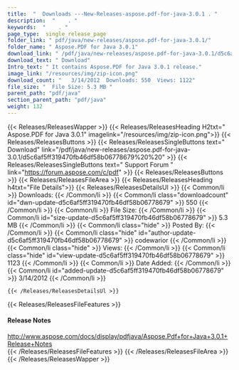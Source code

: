 ```yaml
---
title:  "  Downloads ---New-Releases-aspose.pdf-for-java-3.0.1 . " 
description:  "    . " 
keywords:  "    . " 
page_type:  single_release_page
folder_link: " pdf/java/new-releases/aspose.pdf-for-java-3.0.1/"
folder_name: " Aspose.PDF for Java 3.0.1"
download_link: " /pdf/java/new-releases/aspose.pdf-for-java-3.0.1/d5c6af5ff319470fb46df58b06778679"
download_text: " Download"
Intro_text: " It contains Aspose.PDF for Java 3.0.1 release."
image_link: "/resources/img/zip-icon.png"
download_count: "   3/14/2012  Downloads: 550  Views: 1122"
file_size: "  File Size: 5.3 MB "
parent_path: "pdf/java"
section_parent_path: "pdf/java"
weight: 132
---
```


{{< Releases/ReleasesWapper >}}
  {{< Releases/ReleasesHeading H2txt=" Aspose.PDF for Java 3.0.1" imagelink="/resources/img/zip-icon.png">}}
  {{< Releases/ReleasesButtons >}}
    {{< Releases/ReleasesSingleButtons text=" Download" link="/pdf/java/new-releases/aspose.pdf-for-java-3.0.1/d5c6af5ff319470fb46df58b06778679%20%20" >}}
    {{< Releases/ReleasesSingleButtons text=" Support Forum " link="https://forum.aspose.com/c/pdf" >}}
  {{< Releases/ReleasesButtons >}}
  {{< Releases/ReleasesFileArea >}}
    {{< Releases/ReleasesHeading h4txt="File Details">}}
    {{< Releases/ReleasesDetailsUl >}}
            {{< Common/li  >}} Downloads: {{< /Common/li >}} 
      {{< Common/li class="downloadcount" id="dwn-update-d5c6af5ff319470fb46df58b06778679" >}} 550 {{< /Common/li >}} 
      {{< Common/li  >}} File Size: {{< /Common/li >}} 
      {{< Common/li id="size-update-d5c6af5ff319470fb46df58b06778679" >}} 5.3 MB {{< /Common/li >}} 
      {{< Common/li  class="hide" >}} Posted By: {{< /Common/li >}} 
      {{< Common/li class="hide" id="author-update-d5c6af5ff319470fb46df58b06778679" >}} codewarior {{< /Common/li >}} 
      {{< Common/li class="hide"  >}} Views: {{< /Common/li >}} 
      {{< Common/li class="hide" id="view-update-d5c6af5ff319470fb46df58b06778679" >}} 1123 {{< /Common/li >}} 
      {{< Common/li  >}} Date Added: {{< /Common/li >}} 
      {{< Common/li id="added-update-d5c6af5ff319470fb46df58b06778679" >}} 3/14/2012 {{< /Common/li >}} 

    {{< /Releases/ReleasesDetailsUl >}}

  {{< Releases/ReleasesFileFeatures >}}
      <h4>Release Notes</h4><div><a href="http://www.aspose.com/docs/display/pdfjava/Aspose.Pdf+for+Java+3.0.1+Release+Notes">http://www.aspose.com/docs/display/pdfjava/Aspose.Pdf+for+Java+3.0.1+Release+Notes</a></div>
  {{< /Releases/ReleasesFileFeatures >}}
 {{< /Releases/ReleasesFileArea >}}
{{< /Releases/ReleasesWapper >}}


